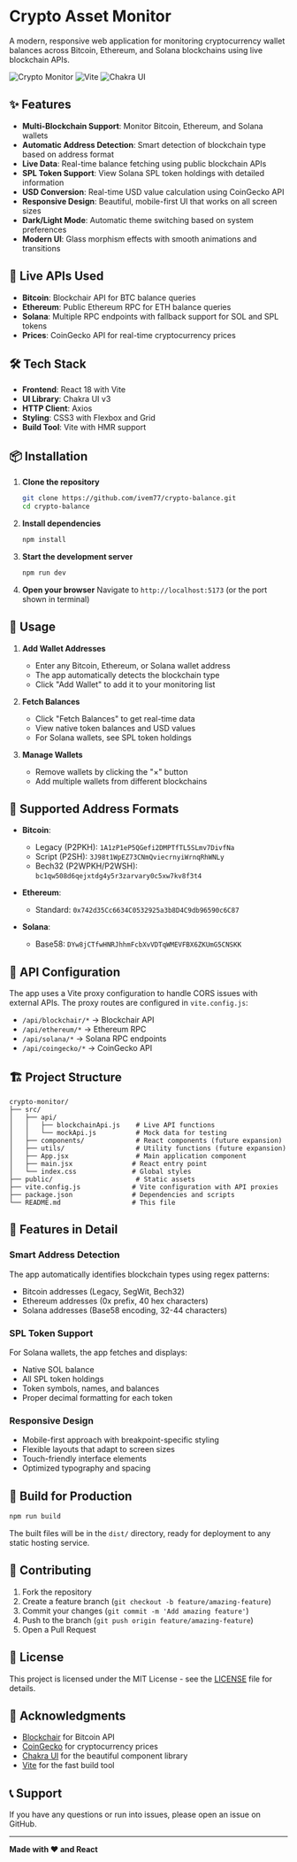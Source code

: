 # Crypto Asset Monitor

A modern, responsive web application for monitoring cryptocurrency wallet balances across Bitcoin, Ethereum, and Solana blockchains using live blockchain APIs.

![Crypto Monitor](https://img.shields.io/badge/React-18.3.1-blue) ![Vite](https://img.shields.io/badge/Vite-6.3.5-purple) ![Chakra UI](https://img.shields.io/badge/Chakra%20UI-3.2.4-teal)

## ✨ Features

- **Multi-Blockchain Support**: Monitor Bitcoin, Ethereum, and Solana wallets
- **Automatic Address Detection**: Smart detection of blockchain type based on address format
- **Live Data**: Real-time balance fetching using public blockchain APIs
- **SPL Token Support**: View Solana SPL token holdings with detailed information
- **USD Conversion**: Real-time USD value calculation using CoinGecko API
- **Responsive Design**: Beautiful, mobile-first UI that works on all screen sizes
- **Dark/Light Mode**: Automatic theme switching based on system preferences
- **Modern UI**: Glass morphism effects with smooth animations and transitions

## 🚀 Live APIs Used

- **Bitcoin**: Blockchair API for BTC balance queries
- **Ethereum**: Public Ethereum RPC for ETH balance queries
- **Solana**: Multiple RPC endpoints with fallback support for SOL and SPL tokens
- **Prices**: CoinGecko API for real-time cryptocurrency prices

## 🛠️ Tech Stack

- **Frontend**: React 18 with Vite
- **UI Library**: Chakra UI v3
- **HTTP Client**: Axios
- **Styling**: CSS3 with Flexbox and Grid
- **Build Tool**: Vite with HMR support

## 📦 Installation

1. **Clone the repository**
   ```bash
   git clone https://github.com/ivem77/crypto-balance.git
   cd crypto-balance
   ```

2. **Install dependencies**
   ```bash
   npm install
   ```

3. **Start the development server**
   ```bash
   npm run dev
   ```

4. **Open your browser**
   Navigate to `http://localhost:5173` (or the port shown in terminal)

## 🎯 Usage

1. **Add Wallet Addresses**
   - Enter any Bitcoin, Ethereum, or Solana wallet address
   - The app automatically detects the blockchain type
   - Click "Add Wallet" to add it to your monitoring list

2. **Fetch Balances**
   - Click "Fetch Balances" to get real-time data
   - View native token balances and USD values
   - For Solana wallets, see SPL token holdings

3. **Manage Wallets**
   - Remove wallets by clicking the "×" button
   - Add multiple wallets from different blockchains

## 📱 Supported Address Formats

- **Bitcoin**: 
  - Legacy (P2PKH): `1A1zP1eP5QGefi2DMPTfTL5SLmv7DivfNa`
  - Script (P2SH): `3J98t1WpEZ73CNmQviecrnyiWrnqRhWNLy`
  - Bech32 (P2WPKH/P2WSH): `bc1qw508d6qejxtdg4y5r3zarvary0c5xw7kv8f3t4`

- **Ethereum**: 
  - Standard: `0x742d35Cc6634C0532925a3b8D4C9db96590c6C87`

- **Solana**: 
  - Base58: `DYw8jCTfwHNRJhhmFcbXvVDTqWMEVFBX6ZKUmG5CNSKK`

## 🔧 API Configuration

The app uses a Vite proxy configuration to handle CORS issues with external APIs. The proxy routes are configured in `vite.config.js`:

- `/api/blockchair/*` → Blockchair API
- `/api/ethereum/*` → Ethereum RPC
- `/api/solana/*` → Solana RPC endpoints
- `/api/coingecko/*` → CoinGecko API

## 🏗️ Project Structure

```
crypto-monitor/
├── src/
│   ├── api/
│   │   ├── blockchainApi.js    # Live API functions
│   │   └── mockApi.js          # Mock data for testing
│   ├── components/             # React components (future expansion)
│   ├── utils/                  # Utility functions (future expansion)
│   ├── App.jsx                 # Main application component
│   ├── main.jsx               # React entry point
│   └── index.css              # Global styles
├── public/                     # Static assets
├── vite.config.js             # Vite configuration with API proxies
├── package.json               # Dependencies and scripts
└── README.md                  # This file
```

## 🎨 Features in Detail

### Smart Address Detection
The app automatically identifies blockchain types using regex patterns:
- Bitcoin addresses (Legacy, SegWit, Bech32)
- Ethereum addresses (0x prefix, 40 hex characters)
- Solana addresses (Base58 encoding, 32-44 characters)

### SPL Token Support
For Solana wallets, the app fetches and displays:
- Native SOL balance
- All SPL token holdings
- Token symbols, names, and balances
- Proper decimal formatting for each token

### Responsive Design
- Mobile-first approach with breakpoint-specific styling
- Flexible layouts that adapt to screen sizes
- Touch-friendly interface elements
- Optimized typography and spacing

## 🚀 Build for Production

```bash
npm run build
```

The built files will be in the `dist/` directory, ready for deployment to any static hosting service.

## 🤝 Contributing

1. Fork the repository
2. Create a feature branch (`git checkout -b feature/amazing-feature`)
3. Commit your changes (`git commit -m 'Add amazing feature'`)
4. Push to the branch (`git push origin feature/amazing-feature`)
5. Open a Pull Request

## 📄 License

This project is licensed under the MIT License - see the [LICENSE](LICENSE) file for details.

## 🙏 Acknowledgments

- [Blockchair](https://blockchair.com/) for Bitcoin API
- [CoinGecko](https://coingecko.com/) for cryptocurrency prices
- [Chakra UI](https://chakra-ui.com/) for the beautiful component library
- [Vite](https://vitejs.dev/) for the fast build tool

## 📞 Support

If you have any questions or run into issues, please open an issue on GitHub.

---

**Made with ❤️ and React**
